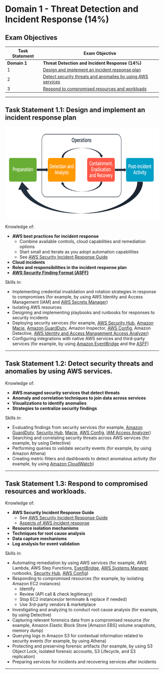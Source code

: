 # Domain 1	- Threat Detection and Incident Response (14%)

## Exam Objectives 

| Task Statement | Exam Objective     | 
| ------------------------ | ------------------ | 
| **Domain 1** | **Threat Detection and Incident Response (14%)**
| 1 | [Design and implement an incident response plan](#task-statement-11-design-and-implement-an-incident-response-plan)
| 2 | [Detect security threats and anomalies by using AWS services](#task-statement-12-detect-security-threats-and-anomalies-by-using-aws-services)
| 3 | [Respond to compromised resources and workloads](#task-statement-13-respond-to-compromised-resources-and-workloads)

---  
## Task Statement 1.1: Design and implement an incident response plan

<img src="../../images/D1T1.png" alt="Aspects of AWS incident response" style="height: 300px; width:auto;"/>

Knowledge of:
- **AWS best practices for incident response**
  <!-- - ![Aspects of AWS incident response](../images/D1T1.png) -->
  - Combine available controls, cloud capabilities and remediation options
  - Start small and iterate as you adopt automation capabilities
  - See [AWS Security Incident Response Guide](https://docs.aws.amazon.com/whitepapers/latest/aws-security-incident-response-guide/aws-security-incident-response-guide.html)
- **Cloud incidents**
- **Roles and responsibilities in the incident response plan**
- **[AWS Security Finding Format (ASFF)](https://docs.aws.amazon.com/securityhub/latest/userguide/securityhub-findings-format.html)**


Skills in:
- Implementing credential invalidation and rotation strategies in response to compromises (for example, by using AWS Identity and Access Management [IAM] and [AWS Secrets Manager](../../services/secretsmgr/README.md))
- Isolating AWS resources
- Designing and implementing playbooks and runbooks for responses to security incidents
- Deploying security services (for example, [AWS Security Hub](../../services/securityhub/README.md), [Amazon Macie](../../services/macie/README.md), [Amazon GuardDuty](../../services/guardduty/README.md), Amazon Inspector, [AWS Config](../../services/config/README.md), Amazon Detective, [AWS Identity and Access Management Access Analyzer](../../services/iamanalyzer/README.md))
- Configuring integrations with native AWS services and third-party services (for example, by using [Amazon EventBridge](../../services/eventbridge/README.md) and the [ASFF](https://docs.aws.amazon.com/securityhub/latest/userguide/securityhub-findings-format.html))

---  
## Task Statement 1.2: Detect security threats and anomalies by using AWS services. 

Knowledge of:
- **AWS managed security services that detect threats**
- **Anomaly and correlation techniques to join data across services**
- **Visualizations to identify anomalies**
- **Strategies to centralize security findings**

Skills in:
- Evaluating findings from security services (for example, [Amazon GuardDuty](../../services/guardduty/README.md), [Security Hub](../../services/securityhub/README.md), [Macie](../../services/macie/README.md), [AWS Config](../../services/config/README.md), [IAM Access Analyzer](../../services/iamanalyzer/README.md))
- Searching and correlating security threats across AWS services (for example, by using Detective)
- Performing queries to validate security events (for example, by using Amazon Athena)
- Creating metric filters and dashboards to detect anomalous activity (for example, by using [Amazon CloudWatch](../../services/cloudwatch/README.md))  

---  
## Task Statement 1.3: Respond to compromised resources and workloads. 

Knowledge of:
- **AWS Security Incident Response Guide**
  - See [AWS Security Incident Response Guide](https://docs.aws.amazon.com/whitepapers/latest/aws-security-incident-response-guide/aws-security-incident-response-guide.html)
  - [Aspects of AWS incident response](../../../images/D1T1.png)
- **Resource isolation mechanisms**
- **Techniques for root cause analysis**
- **Data capture mechanisms**
- **Log analysis for event validation**

Skills in:
- Automating remediation by using AWS services (for example, AWS Lambda, AWS Step Functions, [EventBridge](../../services/eventbridge/README.md), [AWS Systems Manager](../../services/ssystemsmgr/README.md) runbooks, [Security Hub](../../services/securityhub/README.md), [AWS Config](../../services/config/README.md))
- Responding to compromised resources (for example, by isolating Amazon EC2 instances)
  - Identify 
  - Review (API call & check legitimacy)
  - Stop EC2 instances(or terminate & replace if needed)
  - Use 3rd-party vendors & marketplace
- Investigating and analyzing to conduct root cause analysis (for example, by using Detective)
- Capturing relevant forensics data from a compromised resource (for example, Amazon Elastic
Block Store [Amazon EBS] volume snapshots, memory dump)
- Querying logs in Amazon S3 for contextual information related to security events (for
example, by using Athena)
- Protecting and preserving forensic artifacts (for example, by using S3 Object Lock, isolated
forensic accounts, S3 Lifecycle, and S3 replication)
- Preparing services for incidents and recovering services after incidents

---
